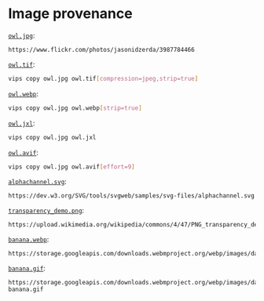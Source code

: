 # Image provenance

[`owl.jpg`](owl.jpg):
```
https://www.flickr.com/photos/jasonidzerda/3987784466
```

[`owl.tif`](owl.tif):
```bash
vips copy owl.jpg owl.tif[compression=jpeg,strip=true]
```

[`owl.webp`](owl.webp):
```bash
vips copy owl.jpg owl.webp[strip=true]
```

[`owl.jxl`](owl.jxl):
```bash
vips copy owl.jpg owl.jxl
```

[`owl.avif`](owl.avif):
```bash
vips copy owl.jpg owl.avif[effort=9]
```

[`alphachannel.svg`](alphachannel.svg):
```
https://dev.w3.org/SVG/tools/svgweb/samples/svg-files/alphachannel.svg
```

[`transparency_demo.png`](transparency_demo.png):
```
https://upload.wikimedia.org/wikipedia/commons/4/47/PNG_transparency_demonstration_1.png
```

[`banana.webp`](banana.webp):
```
https://storage.googleapis.com/downloads.webmproject.org/webp/images/dancing_banana2.lossless.webp
```

[`banana.gif`](banana.gif):
```
https://storage.googleapis.com/downloads.webmproject.org/webp/images/dancing-banana.gif
```
